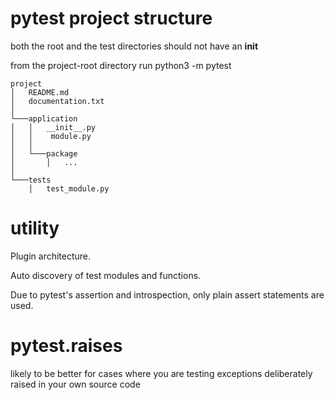# pytest project structure

 both the root and the test directories should not have an __init__
 
 from the project-root directory run python3 -m pytest  


```
project
│   README.md
│   documentation.txt    
│
└───application
│   │   __init__.py
│   │    module.py
│   │
│   └───package
│       │   ...
│   
└───tests
    │   test_module.py
```
# utility

Plugin architecture.

Auto discovery of test modules and functions.

Due to pytest's assertion and introspection, only plain assert statements are used.

# pytest.raises

likely to be better for cases where you are testing exceptions deliberately raised in your own source code 
